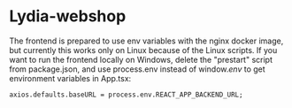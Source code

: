 # Lydia-webshop


The frontend is prepared to use env variables with the nginx docker image, 
but currently this works only on Linux because of the Linux scripts.
If you want to run the frontend locally on Windows, delete the "prestart" script from package.json,
and use process.env instead of window._env_ to get environment variables in App.tsx:
```
axios.defaults.baseURL = process.env.REACT_APP_BACKEND_URL;
```
